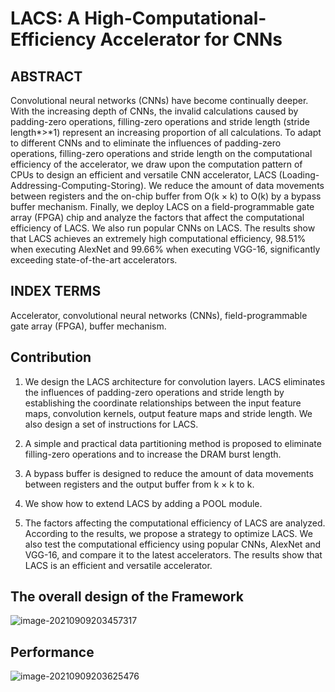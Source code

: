 # LACS: A High-Computational-Efficiency Accelerator for CNNs
## ABSTRACT

Convolutional neural networks (CNNs) have become continually deeper. With the increasing depth of CNNs, the invalid calculations caused by padding-zero operations, filling-zero operations and stride length (stride length*>*1) represent an increasing proportion of all calculations. To adapt to different CNNs and to eliminate the influences of padding-zero operations, filling-zero operations and stride length on the computational efficiency of the accelerator, we draw upon the computation pattern of CPUs to design an efficient and versatile CNN accelerator, LACS (Loading-Addressing-Computing-Storing). We reduce the amount of data movements between registers and the on-chip buffer from O(k × k) to O(k) by a bypass buffer mechanism. Finally, we deploy LACS on a field-programmable gate array (FPGA) chip and analyze the factors that affect the computational efficiency of LACS. We also run popular CNNs on LACS. The results show that LACS achieves an extremely high computational efficiency, 98.51% when executing AlexNet and 99.66% when executing VGG-16, significantly exceeding state-of-the-art accelerators.

## INDEX TERMS

Accelerator, convolutional neural networks (CNNs), field-programmable gate array (FPGA), buffer mechanism.

## Contribution

1) We design the LACS architecture for convolution layers. LACS eliminates the influences of padding-zero operations and stride length by establishing the coordinate relationships between the input feature maps, convolution kernels, output feature maps and stride length. We also design a set of instructions for LACS.

2) A simple and practical data partitioning method is proposed to eliminate filling-zero operations and to increase the DRAM burst length.

3) A bypass buffer is designed to reduce the amount of data movements between registers and the output buffer from k × k to k.

4) We show how to extend LACS by adding a POOL module.

5) The factors affecting the computational efficiency of LACS are analyzed. According to the results, we propose a strategy to optimize LACS. We also test the computational efficiency using popular CNNs, AlexNet and VGG-16, and compare it to the latest accelerators. The results show that LACS is an efficient and versatile accelerator.

## The overall design of the Framework

![image-20210909203457317](https://gitee.com/feiyipengfei/pic-md1/raw/master/20210909203457.png)

## Performance

![image-20210909203625476](https://gitee.com/feiyipengfei/pic-md1/raw/master/20210909203625.png)


